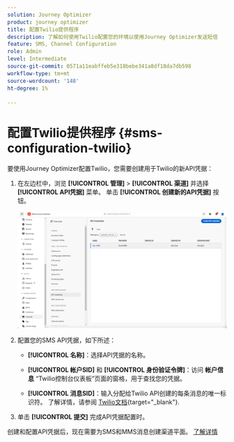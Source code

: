 ```yaml
---
solution: Journey Optimizer
product: journey optimizer
title: 配置Twilio提供程序
description: 了解如何使用Twilio配置您的环境以使用Journey Optimizer发送短信
feature: SMS, Channel Configuration
role: Admin
level: Intermediate
source-git-commit: 0571a11eabffeb5e318bebe341a8df18da7db598
workflow-type: tm+mt
source-wordcount: '148'
ht-degree: 1%

---
```


# 配置Twilio提供程序 {#sms-configuration-twilio}

要使用Journey Optimizer配置Twilio，您需要创建用于Twilio的新API凭据：

1. 在左边栏中，浏览 **[!UICONTROL 管理]** > **[!UICONTROL 渠道]** 并选择 **[!UICONTROL API凭据]** 菜单。 单击 **[!UICONTROL 创建新的API凭据]** 按钮。

   ![](assets/sms_6.png)

1. 配置您的SMS API凭据，如下所述：

   * **[!UICONTROL 名称]**：选择API凭据的名称。

   * **[!UICONTROL 帐户SID]** 和 **[!UICONTROL 身份验证令牌]**：访问 **帐户信息** “Twilio控制台仪表板”页面的窗格，用于查找您的凭据。

   * **[!UICONTROL 消息SID]**：输入分配给Twilio API创建的每条消息的唯一标识符。 了解详情，请参阅 [Twilio文档](https://support.twilio.com/hc/en-us/articles/223134387-What-is-a-Message-SID-){target="_blank"}.

1. 单击 **[!UICONTROL 提交]** 完成API凭据配置时。

创建和配置API凭据后，现在需要为SMS和MMS消息创建渠道平面。 [了解详情](sms-configuration-surface.md)

